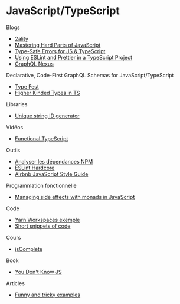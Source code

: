 # JavaScript/TypeScript

Blogs

- [2ality](https://2ality.com/)
- [Mastering Hard Parts of JavaScript](https://dev.to/ryanameri/mastering-hard-parts-of-javascript-callbacks-i-3aj0)
- [Type-Safe Errors for JS & TypeScript](https://github.com/supermacro/neverthrow)
- [Using ESLint and Prettier in a TypeScript Project](https://www.robertcooper.me/using-eslint-and-prettier-in-a-typescript-project)
- [GraphQL Nexus](https://nexusjs.org/)

Declarative, Code-First GraphQL Schemas for JavaScript/TypeScript

- [Type Fest](https://github.com/sindresorhus/type-fest)
- [Higher Kinded Types in TS](https://dev.to/matechs/encoding-hkts-in-ts4-1-1fn2)


Libraries

- [Unique string ID generator](https://github.com/ai/nanoid)

Vidéos

- [Functional TypeScript](https://www.youtube.com/watch?v=ftBH_KvEq7M&feature=youtu.be)

Outils

- [Analyser les dépendances NPM](https://depchecker.com/blog/analyze-project-deps/)
- [ESLint Hardcore](https://github.com/EvgenyOrekhov/eslint-config-hardcore)
- [Airbnb JavaScript Style Guide](https://github.com/airbnb/javascript)

Programmation fonctionnelle

- [Managing side effects with monads in JavaScript](https://www.7urtle.com/javascript-applicative-functor-monads)

Code

- [Yarn Workspaces exemple](https://github.com/HugoDF/yarn-workspaces-simple-monorepo)
- [Short snippets of code](https://github.com/30-seconds/30-seconds-of-code)

Cours

- [jsComplete](https://jscomplete.com/)

Book

- [You Don't Know JS](https://github.com/getify/You-Dont-Know-JS)

Articles

- [Funny and tricky examples](https://github.com/denysdovhan/wtfjs)
